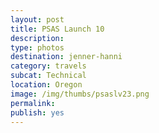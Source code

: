 ```yaml
---
layout: post
title: PSAS Launch 10
description: 
type: photos
destination: jenner-hanni
category: travels
subcat: Technical
location: Oregon
image: /img/thumbs/psaslv23.png
permalink: 
publish: yes
---
```


<p><a href="https://jenner.smugmug.com/North-America/2010-PSAS-Launch/i-cqgCSGZ/0/M/DSCF3452-0-M.jpg">
<img src="https://jenner.smugmug.com/North-America/2010-PSAS-Launch/i-cqgCSGZ/0/M/DSCF3452-0-M.jpg" alt=""></a></p>

<p><a href="https://jenner.smugmug.com/North-America/2010-PSAS-Launch/i-xjDZspx/0/M/DSCF3452-1-M.jpg">
<img src="https://jenner.smugmug.com/North-America/2010-PSAS-Launch/i-xjDZspx/0/M/DSCF3452-1-M.jpg" alt=""></a></p>

<p><a href="https://jenner.smugmug.com/North-America/2010-PSAS-Launch/i-hQCzVp6/0/M/DSCF3452-3-M.jpg">
<img src="https://jenner.smugmug.com/North-America/2010-PSAS-Launch/i-hQCzVp6/0/M/DSCF3452-3-M.jpg" alt=""></a></p>

<p><a href="https://jenner.smugmug.com/North-America/2010-PSAS-Launch/i-tnXnCdb/0/M/DSCF3452-5-M.jpg">
<img src="https://jenner.smugmug.com/North-America/2010-PSAS-Launch/i-tnXnCdb/0/M/DSCF3452-5-M.jpg" alt=""></a></p>

<p><a href="https://jenner.smugmug.com/North-America/2010-PSAS-Launch/i-dVCXgWC/0/M/DSCF3452-4-M.jpg">
<img src="https://jenner.smugmug.com/North-America/2010-PSAS-Launch/i-dVCXgWC/0/M/DSCF3452-4-M.jpg" alt=""></a></p>

<p><a href="https://jenner.smugmug.com/North-America/2010-PSAS-Launch/i-w84DQ5Q/0/M/DSCF3452-8-M.jpg">
<img src="https://jenner.smugmug.com/North-America/2010-PSAS-Launch/i-w84DQ5Q/0/M/DSCF3452-8-M.jpg" alt=""></a></p>

<p><a href="https://jenner.smugmug.com/North-America/2010-PSAS-Launch/i-qwV6BGp/0/M/DSCF3452-7-M.jpg">
<img src="https://jenner.smugmug.com/North-America/2010-PSAS-Launch/i-qwV6BGp/0/M/DSCF3452-7-M.jpg" alt=""></a></p>

<p><a href="https://jenner.smugmug.com/North-America/2010-PSAS-Launch/i-jR8W2bv/0/M/DSCF3452-6-M.jpg">
<img src="https://jenner.smugmug.com/North-America/2010-PSAS-Launch/i-jR8W2bv/0/M/DSCF3452-6-M.jpg" alt=""></a></p>

<p><a href="https://jenner.smugmug.com/North-America/2010-PSAS-Launch/i-fdtJ53Q/0/M/DSCF3452-9-M.jpg">
<img src="https://jenner.smugmug.com/North-America/2010-PSAS-Launch/i-fdtJ53Q/0/M/DSCF3452-9-M.jpg" alt=""></a></p>

<p><a href="https://jenner.smugmug.com/North-America/2010-PSAS-Launch/i-W6hW57H/0/M/DSCF3452-10-M.jpg">
<img src="https://jenner.smugmug.com/North-America/2010-PSAS-Launch/i-W6hW57H/0/M/DSCF3452-10-M.jpg" alt=""></a></p>

<p><a href="https://jenner.smugmug.com/North-America/2010-PSAS-Launch/i-zFt5R6L/0/M/DSCF3452-2-M.jpg">
<img src="https://jenner.smugmug.com/North-America/2010-PSAS-Launch/i-zFt5R6L/0/M/DSCF3452-2-M.jpg" alt=""></a></p>

<p><a href="https://jenner.smugmug.com/North-America/2010-PSAS-Launch/i-gJxdnvX/0/M/DSCF3452-12-M.jpg">
<img src="https://jenner.smugmug.com/North-America/2010-PSAS-Launch/i-gJxdnvX/0/M/DSCF3452-12-M.jpg" alt=""></a></p>

<p><a href="https://jenner.smugmug.com/North-America/2010-PSAS-Launch/i-XvmJZZ5/0/M/DSCF3452-14-M.jpg">
<img src="https://jenner.smugmug.com/North-America/2010-PSAS-Launch/i-XvmJZZ5/0/M/DSCF3452-14-M.jpg" alt=""></a></p>

<p><a href="https://jenner.smugmug.com/North-America/2010-PSAS-Launch/i-FpbWhB2/0/M/DSCF3452-11-M.jpg">
<img src="https://jenner.smugmug.com/North-America/2010-PSAS-Launch/i-FpbWhB2/0/M/DSCF3452-11-M.jpg" alt=""></a></p>

<p><a href="https://jenner.smugmug.com/North-America/2010-PSAS-Launch/i-VQRHHKz/0/M/DSCF3452-15-M.jpg">
<img src="https://jenner.smugmug.com/North-America/2010-PSAS-Launch/i-VQRHHKz/0/M/DSCF3452-15-M.jpg" alt=""></a></p>

<p><a href="https://jenner.smugmug.com/North-America/2010-PSAS-Launch/i-3VbQtbG/0/M/DSCF3452-17-M.jpg">
<img src="https://jenner.smugmug.com/North-America/2010-PSAS-Launch/i-3VbQtbG/0/M/DSCF3452-17-M.jpg" alt=""></a></p>

<p><a href="https://jenner.smugmug.com/North-America/2010-PSAS-Launch/i-jTPRk6C/0/M/DSCF3452-18-M.jpg">
<img src="https://jenner.smugmug.com/North-America/2010-PSAS-Launch/i-jTPRk6C/0/M/DSCF3452-18-M.jpg" alt=""></a></p>

<p><a href="https://jenner.smugmug.com/North-America/2010-PSAS-Launch/i-45RbPJt/0/M/DSCF3452-13-M.jpg">
<img src="https://jenner.smugmug.com/North-America/2010-PSAS-Launch/i-45RbPJt/0/M/DSCF3452-13-M.jpg" alt=""></a></p>

<p><a href="https://jenner.smugmug.com/North-America/2010-PSAS-Launch/i-CtwHBHT/0/M/DSCF3452-19-M.jpg">
<img src="https://jenner.smugmug.com/North-America/2010-PSAS-Launch/i-CtwHBHT/0/M/DSCF3452-19-M.jpg" alt=""></a></p>

<p><a href="https://jenner.smugmug.com/North-America/2010-PSAS-Launch/i-rGZwZck/0/M/DSCF3452-20-M.jpg">
<img src="https://jenner.smugmug.com/North-America/2010-PSAS-Launch/i-rGZwZck/0/M/DSCF3452-20-M.jpg" alt=""></a></p>

<p><a href="https://jenner.smugmug.com/North-America/2010-PSAS-Launch/i-nGWjBJ4/0/M/DSCF3452-22-M.jpg">
<img src="https://jenner.smugmug.com/North-America/2010-PSAS-Launch/i-nGWjBJ4/0/M/DSCF3452-22-M.jpg" alt=""></a></p>

<p><a href="https://jenner.smugmug.com/North-America/2010-PSAS-Launch/i-FBPjjrK/0/M/DSCF3452-21-M.jpg">
<img src="https://jenner.smugmug.com/North-America/2010-PSAS-Launch/i-FBPjjrK/0/M/DSCF3452-21-M.jpg" alt=""></a></p>

<p><a href="https://jenner.smugmug.com/North-America/2010-PSAS-Launch/i-hN48kjP/0/M/DSCF3452-16-M.jpg">
<img src="https://jenner.smugmug.com/North-America/2010-PSAS-Launch/i-hN48kjP/0/M/DSCF3452-16-M.jpg" alt=""></a></p>


